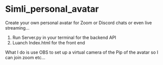 # Simli_personal_avatar
Create your own personal avatar for Zoom or Discord chats or even live streaming...

1.  Run Server.py in your terminal for the backend API
3.  Luanch Index.html for the front end

What I do is use OBS to set up a virtual camera of the Pip of the avatar so I can join zoom etc...
